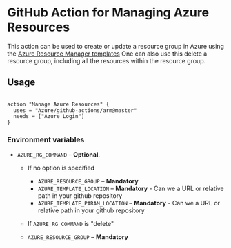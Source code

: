 # GitHub Action for Managing Azure Resources

This action can be used to create or update a resource group in Azure using the [Azure Resource Manager templates](https://azure.microsoft.com/en-in/documentation/articles/resource-group-template-deploy/)
One can also use this delete a resource group, including all the resources within the resource group.


## Usage

```

action "Manage Azure Resources" {
  uses = "Azure/github-actions/arm@master"
  needs = ["Azure Login"]
}

```


### Environment variables


- `AZURE_RG_COMMAND` – **Optional**. 

  - If no option is specified
    - `AZURE_RESOURCE_GROUP` – **Mandatory** 
    - `AZURE_TEMPLATE_LOCATION` – **Mandatory** - Can we a URL or relative path in your github repository
    - `AZURE_TEMPLATE_PARAM_LOCATION` – **Mandatory** - Can we a URL or relative path in your github repository
    
  -  If `AZURE_RG_COMMAND` is "delete"
    - `AZURE_RESOURCE_GROUP` – **Mandatory** 
  

